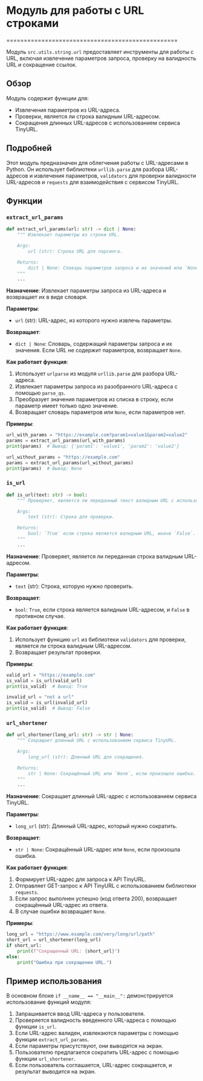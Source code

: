 # Модуль для работы с URL строками
=================================================

Модуль `src.utils.string.url` предоставляет инструменты для работы с URL, включая извлечение параметров запроса, проверку на валидность URL и сокращение ссылок.

## Обзор

Модуль содержит функции для:
- Извлечения параметров из URL-адреса.
- Проверки, является ли строка валидным URL-адресом.
- Сокращения длинных URL-адресов с использованием сервиса TinyURL.

## Подробней

Этот модуль предназначен для облегчения работы с URL-адресами в Python. Он использует библиотеки `urllib.parse` для разбора URL-адресов и извлечения параметров, `validators` для проверки валидности URL-адресов и `requests` для взаимодействия с сервисом TinyURL.

## Функции

### `extract_url_params`

```python
def extract_url_params(url: str) -> dict | None:
    """ Извлекает параметры из строки URL.

    Args:
        url (str): Строка URL для парсинга.

    Returns:
        dict | None: Словарь параметров запроса и их значений или `None`, если URL не содержит параметров.
    """
    ...
```

**Назначение**: Извлекает параметры запроса из URL-адреса и возвращает их в виде словаря.

**Параметры**:
- `url` (str): URL-адрес, из которого нужно извлечь параметры.

**Возвращает**:
- `dict | None`: Словарь, содержащий параметры запроса и их значения. Если URL не содержит параметров, возвращает `None`.

**Как работает функция**:
1. Использует `urlparse` из модуля `urllib.parse` для разбора URL-адреса.
2. Извлекает параметры запроса из разобранного URL-адреса с помощью `parse_qs`.
3. Преобразует значения параметров из списка в строку, если параметр имеет только одно значение.
4. Возвращает словарь параметров или `None`, если параметров нет.

**Примеры**:

```python
url_with_params = "https://example.com?param1=value1&param2=value2"
params = extract_url_params(url_with_params)
print(params)  # Вывод: {'param1': 'value1', 'param2': 'value2'}

url_without_params = "https://example.com"
params = extract_url_params(url_without_params)
print(params)  # Вывод: None
```

### `is_url`

```python
def is_url(text: str) -> bool:
    """ Проверяет, является ли переданный текст валидным URL с использованием библиотеки validators.

    Args:
        text (str): Строка для проверки.

    Returns:
        bool: `True` если строка является валидным URL, иначе `False`.
    """
    ...
```

**Назначение**: Проверяет, является ли переданная строка валидным URL-адресом.

**Параметры**:
- `text` (str): Строка, которую нужно проверить.

**Возвращает**:
- `bool`: `True`, если строка является валидным URL-адресом, и `False` в противном случае.

**Как работает функция**:
1. Использует функцию `url` из библиотеки `validators` для проверки, является ли строка валидным URL-адресом.
2. Возвращает результат проверки.

**Примеры**:

```python
valid_url = "https://example.com"
is_valid = is_url(valid_url)
print(is_valid)  # Вывод: True

invalid_url = "not a url"
is_valid = is_url(invalid_url)
print(is_valid)  # Вывод: False
```

### `url_shortener`

```python
def url_shortener(long_url: str) -> str | None:
    """ Сокращает длинный URL с использованием сервиса TinyURL.

    Args:
        long_url (str): Длинный URL для сокращения.

    Returns:
        str | None: Сокращённый URL или `None`, если произошла ошибка.
    """
    ...
```

**Назначение**: Сокращает длинный URL-адрес с использованием сервиса TinyURL.

**Параметры**:
- `long_url` (str): Длинный URL-адрес, который нужно сократить.

**Возвращает**:
- `str | None`: Сокращённый URL-адрес или `None`, если произошла ошибка.

**Как работает функция**:
1. Формирует URL-адрес для запроса к API TinyURL.
2. Отправляет GET-запрос к API TinyURL с использованием библиотеки `requests`.
3. Если запрос выполнен успешно (код ответа 200), возвращает сокращённый URL-адрес из ответа.
4. В случае ошибки возвращает `None`.

**Примеры**:

```python
long_url = "https://www.example.com/very/long/url/path"
short_url = url_shortener(long_url)
if short_url:
    print(f"Сокращенный URL: {short_url}")
else:
    print("Ошибка при сокращении URL.")
```

## Пример использования

В основном блоке `if __name__ == "__main__":` демонстрируется использование функций модуля:

1. Запрашивается ввод URL-адреса у пользователя.
2. Проверяется валидность введенного URL-адреса с помощью функции `is_url`.
3. Если URL-адрес валиден, извлекаются параметры с помощью функции `extract_url_params`.
4. Если параметры присутствуют, они выводятся на экран.
5. Пользователю предлагается сократить URL-адрес с помощью функции `url_shortener`.
6. Если пользователь соглашается, URL-адрес сокращается, и результат выводится на экран.